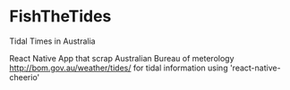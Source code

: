 # FishTheTides
Tidal Times in Australia

React Native App that scrap Australian Bureau of meterology http://bom.gov.au/weather/tides/ for tidal information using 'react-native-cheerio'
